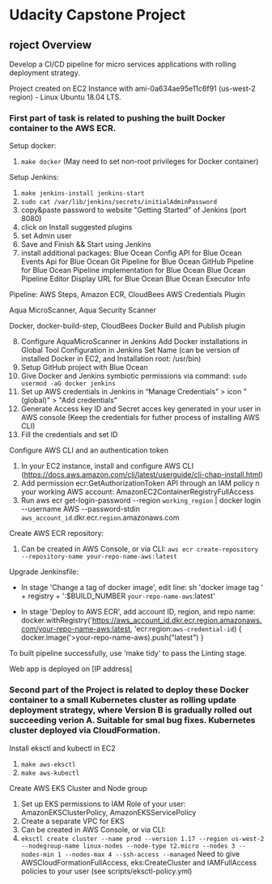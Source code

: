 
# Udacity Capstone Project 

## roject Overview

Develop a CI/CD pipeline for micro services applications with rolling deployment strategy. 

Project created on EC2 Instance with ami-0a634ae95e11c6f91 (us-west-2 region) - Linux Ubuntu 18.04 LTS.

### First part of task is related to pushing the built Docker container to the AWS ECR.


Setup docker:
1. `make docker`
(May need to set non-root privileges for Docker container)


Setup Jenkins:
1. `make jenkins-install jenkins-start`
2. `sudo cat /var/lib/jenkins/secrets/initialAdminPassword`
3. copy&paste password to website "Getting Started" of Jenkins (port 8080)
4. click on Install suggested plugins
5. set Admin user
6. Save and Finish && Start using Jenkins
7. install additional packages: 
Blue Ocean
Config API for Blue Ocean
Events Api for Blue Ocean
Git Pipeline for Blue Ocean
GitHub Pipeline for Blue Ocean
Pipeline implementation for Blue Ocean
Blue Ocean Pipeline Editor
Display URL for Blue Ocean
Blue Ocean Executor Info

Pipeline: AWS Steps, Amazon ECR, CloudBees AWS Credentials Plugin

Aqua MicroScanner, Aqua Security Scanner

Docker, docker-build-step, CloudBees Docker Build and Publish plugin

8. Configure AquaMicroScanner in Jenkins
Add Docker installations in Global Tool Configuration in Jenkins
	Set Name (can be version of installed Docker in EC2, and Installation root: /usr/bin)
9. Setup GitHub project with Blue Ocean
10. Give Docker and Jenkins symbiotic permissions via command: `sudo usermod -aG docker jenkins`
11. Set up AWS credentials in Jenkins in “Manage Credentials” > icon "(global)" > "Add credentials"
12. Generate Access key ID and Secret acces key generated in your user in AWS console (Keep the credentials for futher process of installing AWS CLI)
13. Fill the credentials and set ID


Configure AWS CLI and an authentication token 
1. In your EC2 instance, install and configure AWS CLI (https://docs.aws.amazon.com/cli/latest/userguide/cli-chap-install.html)
2. Add permission ecr:GetAuthorizationToken API through an IAM policy n your working AWS account: AmazonEC2ContainerRegistryFullAccess
3. Run aws ecr get-login-password --region `working_region` | docker login --username AWS --password-stdin `aws_account_id`.dkr.ecr.`region`.amazonaws.com


Create AWS ECR repository:
1. Can be created in AWS Console, or via CLI:
`aws ecr create-repository --repository-name your-repo-name-aws:latest`


Upgrade Jenkinsfile:
* In stage 'Change a tag of docker image', edit line:
sh 'docker image tag ' + registry + ':$BUILD_NUMBER `your-repo-name-aws`:latest'

* In stage 'Deploy to AWS ECR', add account ID, region, and repo name:
docker.withRegistry('https://aws_account_id.dkr.ecr.region.amazonaws.com/your-repo-name-aws:latest, 'ecr:region:`aws-credential-id`) { docker.image('>your-repo-name-aws).push("latest") }

To built pipeline successfully, use 'make tidy' to pass the Linting stage.

Web app is deployed on [IP address]



### Second part of the Project is related to deploy these Docker container to a small Kubernetes cluster as rolling update deployment strategy, where Version B is gradually rolled out succeeding verion A. Suitable for smal bug fixes. Kubernetes cluster deployed via CloudFormation.

Install eksctl and kubectl in EC2
1. `make aws-eksctl`
2. `make aws-kubectl`

Create AWS EKS Cluster and Node group
1. Set up EKS permissions to IAM Role of your user: AmazonEKSClusterPolicy, AmazonEKSServicePolicy
2. Create a separate VPC for EKS
3. Can be created in AWS Console, or via CLI:
4. `eksctl create cluster --name prod --version 1.17 --region us-west-2 --nodegroup-name linux-nodes --node-type t2.micro --nodes 3 --nodes-min 1 --nodes-max 4 --ssh-access --managed`
Need to give AWSCloudFormationFullAccess, eks:CreateCluster and IAMFullAccess policies to your user (see scripts/eksctl-policy.yml)